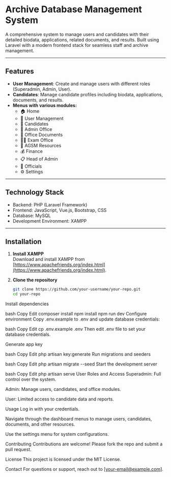 # Archive Database Management System

A comprehensive system to manage users and candidates with their detailed biodata, applications, related documents, and results. Built using Laravel with a modern frontend stack for seamless staff and archive management.

---

## Features

- **User Management**: Create and manage users with different roles (Superadmin, Admin, User).
- **Candidates**: Manage candidate profiles including biodata, applications, documents, and results.
- **Menus with various modules:**
  - 🏠 Home
  - 👤 User Management
  - 👥 Candidates
  - 🏢 Admin Office
  - 📄 Office Documents
  - 🧑‍🏫 Exam Office
  - 📘 AGSM Resources
  - 💰 Finance
  - 📋 Head of Admin
  - 🧑 Officials
  - ⚙️ Settings

---

## Technology Stack

- Backend: PHP (Laravel Framework)
- Frontend: JavaScript, Vue.js, Bootstrap, CSS
- Database: MySQL
- Development Environment: XAMPP

---

## Installation

1. **Install XAMPP**  
   Download and install XAMPP from [https://www.apachefriends.org/index.html](https://www.apachefriends.org/index.html).

2. **Clone the repository**  
   ```bash
   git clone https://github.com/your-username/your-repo.git
   cd your-repo
Install dependencies

bash
Copy
Edit
composer install
npm install
npm run dev
Configure environment
Copy .env.example to .env and update database credentials:

bash
Copy
Edit
cp .env.example .env
Then edit .env file to set your database credentials.

Generate app key

bash
Copy
Edit
php artisan key:generate
Run migrations and seeders

bash
Copy
Edit
php artisan migrate --seed
Start the development server

bash
Copy
Edit
php artisan serve
User Roles and Access
Superadmin: Full control over the system.

Admin: Manage users, candidates, and office modules.

User: Limited access to candidate data and reports.

Usage
Log in with your credentials.

Navigate through the dashboard menus to manage users, candidates, documents, and other resources.

Use the settings menu for system configurations.

Contributing
Contributions are welcome! Please fork the repo and submit a pull request.

License
This project is licensed under the MIT License.

Contact
For questions or support, reach out to [your-email@example.com].
